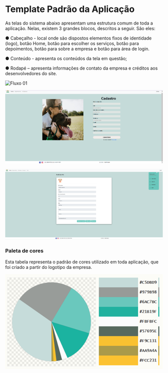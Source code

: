 # Template Padrão da Aplicação

As telas do sistema abaixo apresentam uma estrutura comum de toda a aplicação. Nelas, existem 3 grandes blocos, descritos a seguir. São eles:

●	Cabeçalho - local onde são dispostos elementos fixos de identidade (logo), botão Home, botão para escolher os serviços, botão para depoimentos, botão para sobre a empresa e botão para área de login.

●	Conteúdo - apresenta os conteúdos da tela em questão;

●	Rodapé – apresenta informações de contato da empresa e créditos aos desenvolvedores do site.

![Fluxo 01](https://github.com/ICEI-PUC-Minas-PMV-ADS/CaoPortado/blob/main/docs/img/template%20padr%C3%A3o.png)
<br/>

![Fluxo 02](https://github.com/ICEI-PUC-Minas-PMV-ADS/CaoPortado/blob/main/docs/img/template-pessoa.png)
<br/>

![Fluxo 03](https://github.com/ICEI-PUC-Minas-PMV-ADS/CaoPortado/blob/main/docs/img/template.png)
<br/>

### Paleta de cores 
Esta tabela representa o padrão de cores utilizado em toda aplicação, que foi criado a partir do logotipo da empresa.

![Paleta](https://github.com/ICEI-PUC-Minas-PMV-ADS/CaoPortado/blob/main/docs/img/paleta-cp.png)
<br/>

